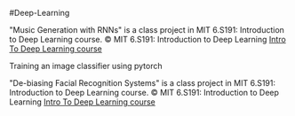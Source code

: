 #Deep-Learning

"Music Generation with RNNs" is a class project in MIT 6.S191: Introduction to Deep Learning course.
© MIT 6.S191: Introduction to Deep Learning [Intro To Deep Learning course](http://introtodeeplearning.com)

Training an image classifier using pytorch

"De-biasing Facial Recognition Systems" is a class project in MIT 6.S191: Introduction to Deep Learning course.
© MIT 6.S191: Introduction to Deep Learning [Intro To Deep Learning course](http://introtodeeplearning.com)
